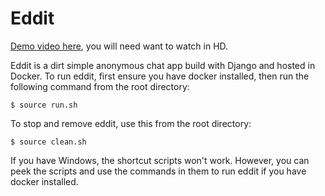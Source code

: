 # Eddit

[Demo video here](https://youtu.be/9nuX9ETmUgA), you will need want to watch in HD.

Eddit is a dirt simple anonymous chat app build with Django and hosted in Docker. To run eddit, first ensure you have docker installed, then run the following command from the root directory:

```
$ source run.sh
```

To stop and remove eddit, use this from the root directory:

```
$ source clean.sh
```

If you have Windows, the shortcut scripts won't work. However, you can peek the scripts and use the commands in them to run eddit if you have docker installed.